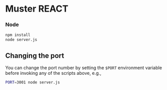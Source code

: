 # Muster REACT

### Node

```sh
npm install
node server.js
```

## Changing the port

You can change the port number by setting the `$PORT` environment variable before invoking any of the scripts above, e.g.,

```sh
PORT=3001 node server.js
```
